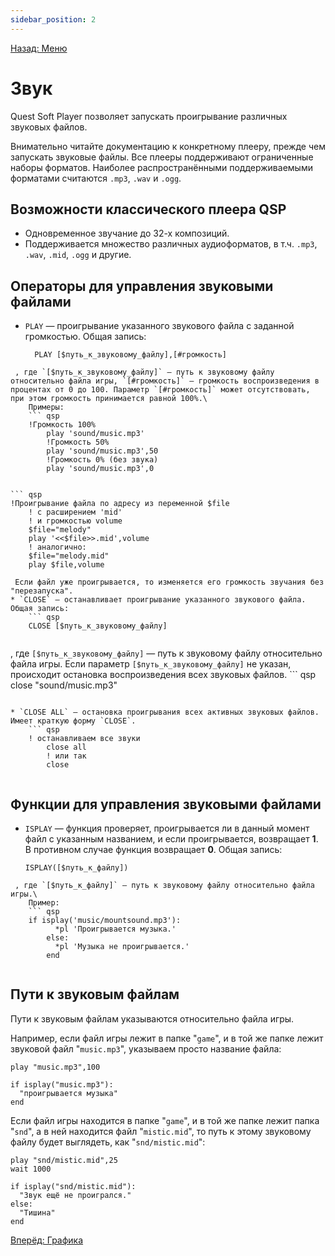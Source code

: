 ```yaml
---
sidebar_position: 2
---
```

[Назад: Меню](menu)

# Звук

Quest Soft Player позволяет запускать проигрывание различных звуковых файлов.

Внимательно читайте документацию к конкретному плееру, прежде чем запускать звуковые файлы. Все плееры поддерживают ограниченные наборы форматов. Наиболее распространёнными поддерживаемыми форматами считаются `.mp3`, `.wav` и `.ogg`.

## Возможности классического плеера QSP

* Одновременное звучание до 32-х композиций.
* Поддерживается множество различных аудиоформатов, в т.ч. `.mp3`, `.wav`, `.mid`, `.ogg` и другие.

## Операторы для управления звуковыми файлами

* `PLAY` — проигрывание указанного звукового файла с заданной громкостью. Общая запись:
    ``` qsp
      PLAY [$путь_к_звуковому_файлу],[#громкость]
    
```
 , где `[$путь_к_звуковому_файлу]` — путь к звуковому файлу относительно файла игры, `[#громкость]` — громкость воспроизведения в процентах от 0 до 100. Параметр `[#громкость]` может отсутствовать, при этом громкость принимается равной 100%.\
    Примеры:
    ``` qsp
    !Громкость 100%
        play 'sound/music.mp3'
        !Громкость 50%
        play 'sound/music.mp3',50
        !Громкость 0% (без звука)
        play 'sound/music.mp3',0
    
```

    ``` qsp
    !Проигрывание файла по адресу из переменной $file
        ! с расширением 'mid'
        ! и громкостью volume
        $file="melody"
        play '<<$file>>.mid',volume
        ! аналогично:
        $file="melody.mid"
        play $file,volume
    
```
 Если файл уже проигрывается, то изменяется его громкость звучания без "перезапуска".
* `CLOSE` — останавливает проигрывание указанного звукового файла. Общая запись:
    ``` qsp
    CLOSE [$путь_к_звуковому_файлу]
    
```
 , где `[$путь_к_звуковому_файлу]` — путь к звуковому файлу относительно файла игры. Если параметр `[$путь_к_звуковому_файлу]` не указан, происходит остановка воспроизведения всех звуковых файлов.
    ``` qsp
    close "sound/music.mp3"
    
```

* `CLOSE ALL` — остановка проигрывания всех активных звуковых файлов. Имеет краткую форму `CLOSE`.
    ``` qsp
    ! останавливаем все звуки
        close all
        ! или так
        close
    
```


## Функции для управления звуковыми файлами

* `ISPLAY` — функция проверяет, проигрывается ли в данный момент файл с указанным названием, и если проигрывается, возвращает **1**. В противном случае функция возвращает **0**. Общая запись:
    ``` qsp
    ISPLAY([$путь_к_файлу])
    
```
 , где `[$путь_к_файлу]` — путь к звуковому файлу относительно файла игры.\
    Пример:
    ``` qsp
    if isplay('music/mountsound.mp3'):
          *pl 'Проигрывается музыка.'
        else:
          *pl 'Музыка не проигрывается.'
        end
    
```


## Пути к звуковым файлам

Пути к звуковым файлам указываются относительно файла игры.

Например, если файл игры лежит в папке "`game`", и в той же папке лежит звуковой файл "`music.mp3`", указываем просто название файла:

``` qsp
play "music.mp3",100

if isplay("music.mp3"):
  "проигрывается музыка"
end
```

Если файл игры находится в папке "`game`", и в той же папке лежит папка "`snd`", а в ней находится файл "`mistic.mid`", то путь к этому звуковому файлу будет выглядеть, как "`snd/mistic.mid`":

``` qsp
play "snd/mistic.mid",25
wait 1000

if isplay("snd/mistic.mid"):
  "Звук ещё не проигрался."
else:
  "Тишина"
end
```

[Вперёд: Графика](graphics)
